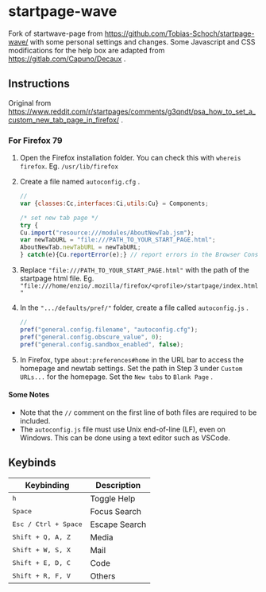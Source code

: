 # startpage-wave

Fork of startwave-page from https://github.com/Tobias-Schoch/startpage-wave/ with some personal settings and changes. Some Javascript and CSS modifications for the help box are adapted from https://gitlab.com/Capuno/Decaux .

## Instructions

Original from https://www.reddit.com/r/startpages/comments/g3qndt/psa_how_to_set_a_custom_new_tab_page_in_firefox/ .

### For Firefox 79

1. Open the Firefox installation folder. You can check this with `whereis firefox`. Eg. `/usr/lib/firefox`
2. Create a file named `autoconfig.cfg` .

   ``` js
   //
   var {classes:Cc,interfaces:Ci,utils:Cu} = Components;  

   /* set new tab page */  
   try {
   Cu.import("resource:///modules/AboutNewTab.jsm");  
   var newTabURL = "file:///PATH_TO_YOUR_START_PAGE.html";  
   AboutNewTab.newTabURL = newTabURL;  
   } catch(e){Cu.reportError(e);} // report errors in the Browser Console  
   ```

3. Replace `"file:///PATH_TO_YOUR_START_PAGE.html"` with the path of the startpage html file. Eg. `"file:///home/enzio/.mozilla/firefox/<profile>/startpage/index.html"`
4. In the `".../defaults/pref/"` folder, create a file called `autoconfig.js` .

   ``` js
   //
   pref("general.config.filename", "autoconfig.cfg");
   pref("general.config.obscure_value", 0);
   pref("general.config.sandbox_enabled", false);
   ```

5. In Firefox, type `about:preferences#home` in the URL bar to access the homepage and newtab settings. Set the path in Step 3 under `Custom URLs...` for the homepage. Set the `New tabs` to `Blank Page` .

#### Some Notes
* Note that the `//` comment on the first line of both files are required to be included.
* The `autoconfig.js` file must use Unix end-of-line (LF), even on Windows. This can be done using a text editor such as VSCode.

## Keybinds

| Keybinding                  | Description    |
| --------------------------  | -------------  |
| <kbd>h</kbd>                | Toggle Help    |
| <kbd>Space</kbd>            | Focus Search   |
| <kbd>Esc / Ctrl + Space</kbd>              | Escape Search  |
| <kbd>Shift + Q, A, Z</kbd>  | Media          |
| <kbd>Shift + W, S, X</kbd>  | Mail           |
| <kbd>Shift + E, D, C</kbd>  | Code           |
| <kbd>Shift + R, F, V</kbd>  | Others         |
